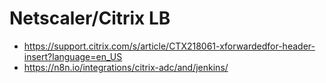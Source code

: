 # Netscaler/Citrix LB
* https://support.citrix.com/s/article/CTX218061-xforwardedfor-header-insert?language=en_US
* https://n8n.io/integrations/citrix-adc/and/jenkins/